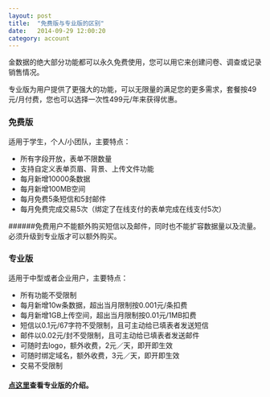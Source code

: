 ```yaml
---
layout: post
title:  "免费版与专业版的区别"
date:   2014-09-29 12:00:20
category: account
---
```


金数据的绝大部分功能都可以永久免费使用，您可以用它来创建问卷、调查或记录销售情况。

专业版为用户提供了更强大的功能，可以无限量的满足您的更多需求，套餐按49元/月付费，您也可以选择一次性499元/年来获得优惠。


### 免费版

 适用于学生，个人/小团队，主要特点：

* 所有字段开放，表单不限数量
* 支持自定义表单页眉、背景、上传文件功能
* 每月新增10000条数据
* 每月新增100MB空间
* 每月免费5条短信和5封邮件
* 每月免费完成交易5次（绑定了在线支付的表单完成在线支付5次）

######免费用户不能额外购买短信以及邮件，同时也不能扩容数据量以及流量。必须升级到专业版才可以额外购买。

### 专业版

 适用于中型或者企业用户，主要特点：

* 所有功能不受限制
* 每月新增10w条数据，超出当月限制按0.001元/条扣费
* 每月新增1GB上传空间，超出当月限制按0.01元/1MB扣费
* 短信以0.1元/67字符不受限制，且可主动给已填表者发送短信
* 邮件以0.02元/封不受限制，且可主动给已填表者发送邮件
* 可随时去logo，额外收费，2元／天，即开即生效
* 可随时绑定域名，额外收费，3元／天，即开即生效
* 交易不受限制


#### [点这里](https://jinshuju.net/pro)查看专业版的介绍。
